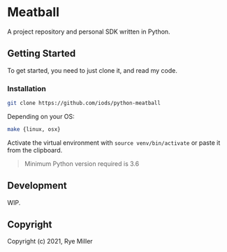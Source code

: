 Meatball
========

A project repository and personal SDK written in Python.


Getting Started
---------------

To get started, you need to just clone it, and read my code.

### Installation

```sh
git clone https://github.com/iods/python-meatball
```

Depending on your OS:

```sh
make {linux, osx}
```

Activate the virtual environment with `source venv/bin/activate` or paste it from the clipboard.

> Minimum Python version required is 3.6


Development
-----------

WIP.


Copyright
---------

Copyright (c) 2021, Rye Miller